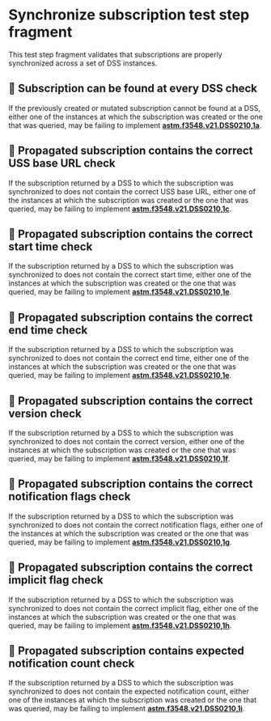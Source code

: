 # Synchronize subscription test step fragment

This test step fragment validates that subscriptions are properly synchronized across a set of DSS instances.

## 🛑 Subscription can be found at every DSS check

If the previously created or mutated subscription cannot be found at a DSS, either one of the instances at which the subscription was created or the one that was queried,
may be failing to implement **[astm.f3548.v21.DSS0210,1a](../../../../../requirements/astm/f3548/v21.md)**.

## 🛑 Propagated subscription contains the correct USS base URL check

If the subscription returned by a DSS to which the subscription was synchronized to does not contain the correct USS base URL,
either one of the instances at which the subscription was created or the one that was queried, may be failing to implement **[astm.f3548.v21.DSS0210,1c](../../../../../requirements/astm/f3548/v21.md)**.

## 🛑 Propagated subscription contains the correct start time check

If the subscription returned by a DSS to which the subscription was synchronized to does not contain the correct start time,
either one of the instances at which the subscription was created or the one that was queried, may be failing to implement **[astm.f3548.v21.DSS0210,1e](../../../../../requirements/astm/f3548/v21.md)**.

## 🛑 Propagated subscription contains the correct end time check

If the subscription returned by a DSS to which the subscription was synchronized to does not contain the correct end time,
either one of the instances at which the subscription was created or the one that was queried, may be failing to implement **[astm.f3548.v21.DSS0210,1e](../../../../../requirements/astm/f3548/v21.md)**.

## 🛑 Propagated subscription contains the correct version check

If the subscription returned by a DSS to which the subscription was synchronized to does not contain the correct version,
either one of the instances at which the subscription was created or the one that was queried, may be failing to implement **[astm.f3548.v21.DSS0210,1f](../../../../../requirements/astm/f3548/v21.md)**.

## 🛑 Propagated subscription contains the correct notification flags check

If the subscription returned by a DSS to which the subscription was synchronized to does not contain the correct notification flags,
either one of the instances at which the subscription was created or the one that was queried, may be failing to implement **[astm.f3548.v21.DSS0210,1g](../../../../../requirements/astm/f3548/v21.md)**.

## 🛑 Propagated subscription contains the correct implicit flag check

If the subscription returned by a DSS to which the subscription was synchronized to does not contain the correct implicit flag,
either one of the instances at which the subscription was created or the one that was queried, may be failing to implement **[astm.f3548.v21.DSS0210,1h](../../../../../requirements/astm/f3548/v21.md)**.

## 🛑 Propagated subscription contains expected notification count check

If the subscription returned by a DSS to which the subscription was synchronized to does not contain the expected notification count,
either one of the instances at which the subscription was created or the one that was queried, may be failing to implement **[astm.f3548.v21.DSS0210,1i](../../../../../requirements/astm/f3548/v21.md)**.
